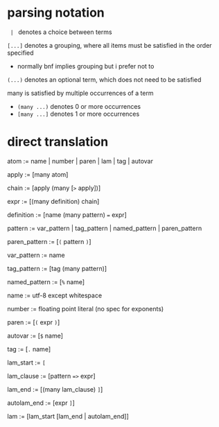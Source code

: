 # parsing notation

`  |  ` denotes a choice between terms

`[...]` denotes a grouping, where all items must be satisfied in the order specified
- normally bnf implies grouping but i prefer not to

`(...)` denotes an optional term, which does not need to be satisfied

many is satisfied by multiple occurrences of a term
- `(many ...)` denotes 0 or more occurrences
- `[many ...]` denotes 1 or more occurrences

# direct translation
atom          := name | number | paren | lam | tag | autovar

apply         := [many atom]

chain         := [apply (many [`>` apply])]

expr          := [(many definition) chain]

definition    := [name (many pattern) `=` expr]

pattern       := var_pattern | tag_pattern | named_pattern | paren_pattern

paren_pattern := [`(` pattern `)`]

var_pattern   := name

tag_pattern   := [tag (many pattern)]

named_pattern := [`%` name]

name           := utf-8 except whitespace

number        := floating point literal (no spec for exponents)

paren         := [`(` expr `)`]

autovar       := [`$` name]

tag           := [`.` name]

lam_start     := `[`

lam_clause    := [pattern `=>` expr]

lam_end       := [(many lam_clause) `]`]

autolam_end   := [expr `]`]

lam           := [lam_start [lam_end | autolam_end]]
